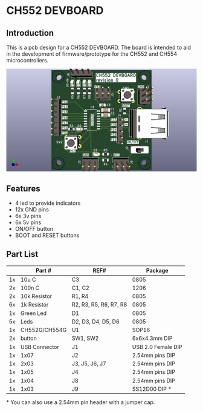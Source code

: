# CH552 DEVBOARD

## Introduction

This is a pcb design for a CH552 DEVBOARD. The board is intended to aid in the development of firmware/prototype for the CH552 and CH554 microcontrollers.


![Image](images/revision0a.png "icon")

## Features

 * 4 led to provide indicators
 * 12x GND pins
 * 6x 3v pins
 * 6x 5v pins
 * ON/OFF button
 * BOOT and RESET buttons



## Part List

|     | Part #        | REF#                   | Package            |
| --- | ------------- | ---------------------- | ------------------ |
| 1x  | 10u C         | C3                     | 0805               |
| 2x  | 100n C        | C1, C2                 | 1206               |
| 2x  | 10k Resistor  | R1, R4                 | 0805               |
| 6x  | 1k Resistor   | R2, R3, R5, R6, R7, R8 | 0805               |
| 1x  | Green Led     | D1                     | 0805               |
| 5x  | Leds          | D2, D3, D4, D5, D6     | 0805               |
| 1x  | CH552G/CH554G | U1                     | SOP16              |
| 2x  | button        | SW1, SW2               | 6x6x4.3mm DIP      |
| 1x  | USB Connector | J1                     | USB 2.0 Female DIP |
| 1x  | 1x07          | J2                     | 2.54mm pins DIP    |
| 1x  | 2x03          | J3, J5, J6, J7         | 2.54mm pins DIP    |
| 1x  | 1x05          | J4                     | 2.54mm pins DIP    |
| 1x  | 1x04          | J8                     | 2.54mm pins DIP    |
| 1x  | 1x03          | J9                     | SS12D00 DIP *      |

\* You can also use a 2.54mm pin header with a jumper cap.

